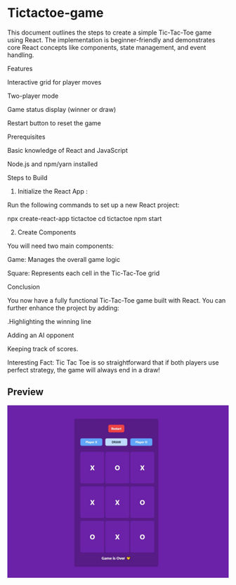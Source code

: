 
# Tictactoe-game

This document outlines the steps to create a simple Tic-Tac-Toe game using React. The implementation is beginner-friendly and demonstrates core React concepts like components, state management, and event handling.

Features

Interactive grid for player moves

Two-player mode

Game status display (winner or draw)

Restart button to reset the game

Prerequisites

Basic knowledge of React and JavaScript

Node.js and npm/yarn installed

Steps to Build

1. Initialize the React App :

Run the following commands to set up a new React project:

npx create-react-app tictactoe
cd tictactoe
npm start

2. Create Components

You will need two main components:

Game: Manages the overall game logic

Square: Represents each cell in the Tic-Tac-Toe grid




Conclusion

You now have a fully functional Tic-Tac-Toe game built with React. You can further enhance the project by adding:

.Highlighting the winning line

Adding an AI opponent

Keeping track of scores.

Interesting Fact:
Tic Tac Toe is so straightforward that if both players use perfect strategy, the game will always end in a draw!

## Preview

![Game Preview](./image.png)
